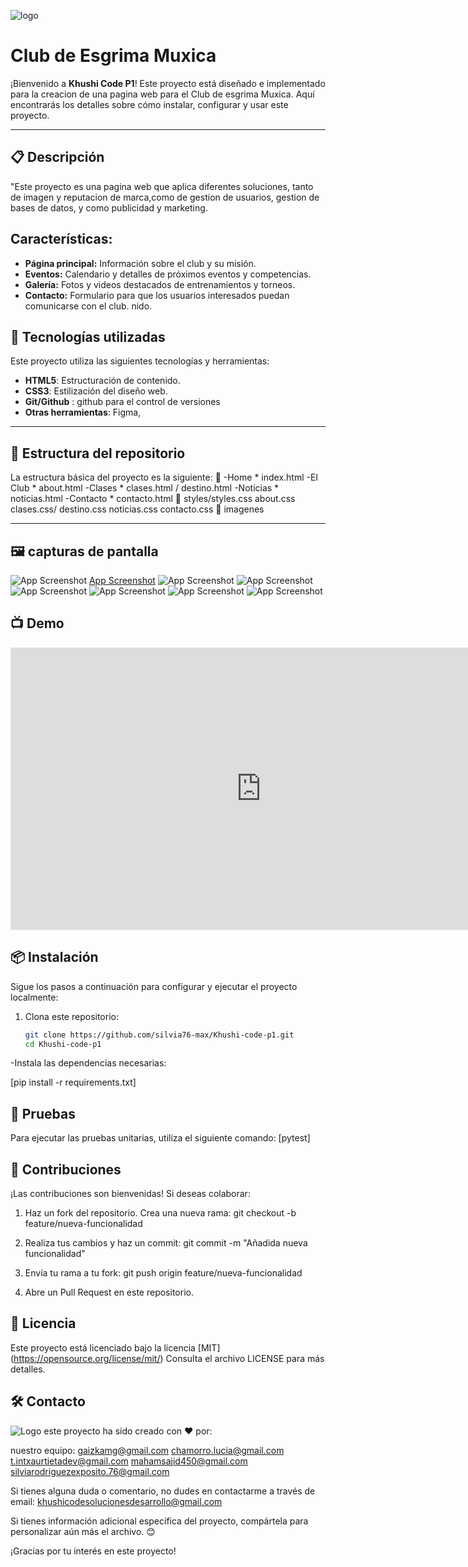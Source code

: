 ![logo](https://github.com/silvia76-max/Khushi-code-p1/blob/main/img/logo-esgrima-lineas-negras.svg)

# Club de Esgrima Muxica

¡Bienvenido a **Khushi Code P1**! Este proyecto está diseñado e implementado para la creacion de una pagina web para el Club de esgrima Muxica. Aquí encontrarás los detalles sobre cómo instalar, configurar y usar este proyecto.

---

## 📋 Descripción

"Este proyecto es una pagina web que aplica diferentes soluciones, tanto de imagen y reputacion de marca,como de gestion de usuarios, gestion de bases de datos, y como publicidad y marketing.

## Características:

- **Página principal:**  Información sobre el club y su misión.
- **Eventos:**  Calendario y detalles de próximos eventos y competencias.
- **Galería:**  Fotos y videos destacados de entrenamientos y torneos.
- **Contacto:**  Formulario para que los usuarios interesados puedan comunicarse con el club.
nido.

## 🚀 Tecnologías utilizadas

Este proyecto utiliza las siguientes tecnologías y herramientas:

- **HTML5**: Estructuración de contenido.
- **CSS3**: Estilización del diseño web.
- **Git/Github** : github para el control de versiones
- **Otras herramientas**: Figma, 

---

## 📂 Estructura del repositorio

La estructura básica del proyecto es la siguiente:
📂
-Home * index.html
-El Club * about.html
-Clases * clases.html / destino.html
-Noticias * noticias.html
-Contacto * contacto.html
📂
styles/styles.css
about.css
clases.css/ destino.css
noticias.css
contacto.css
📂
imagenes

---
## 🖼️ capturas de pantalla
![App Screenshot](https://github.com/silvia76-max/Khushi-code-p1/blob/main/img/contacto/esgrima-01.jpeg)
[App Screenshot](https://github.com/silvia76-max/Khushi-code-p1/blob/main/img/home/background3.png)
![App Screenshot](/home/penascalf5/Documentos/Khushi-code-p1/img/noticiasscreen.png)
![App Screenshot](https://github.com/silvia76-max/Khushi-code-p1/blob/main/img/formularioscreen.png)
![App Screenshot](https://github.com/silvia76-max/Khushi-code-p1/blob/main/img/clasesscreen.png)
![App Screenshot](https://github.com/silvia76-max/Khushi-code-p1/blob/main/img/homescreen.png)
![App Screenshot](https://github.com/silvia76-max/Khushi-code-p1/blob/main/img/contacto/Localizaci%C3%B3n-MUXIKA-escuela.png)
![App Screenshot](https://github.com/silvia76-max/Khushi-code-p1/blob/main/img/grafico%20git.png)





## 📺 Demo
<iframe style="border: 1px solid rgba(0, 0, 0, 0.1);" width="800" height="450" src="https://embed.figma.com/proto/UkLaXlNG5tFib74SMrGNir/Club-de-Esgrima-Muxica?node-id=5-1687&embed-host=share" allowfullscreen></iframe>



## 📦 Instalación

Sigue los pasos a continuación para configurar y ejecutar el proyecto localmente:

1. Clona este repositorio:
   ```bash
   git clone https://github.com/silvia76-max/Khushi-code-p1.git
   cd Khushi-code-p1

-Instala las dependencias necesarias:

[pip install -r requirements.txt]

## 🧪 Pruebas
Para ejecutar las pruebas unitarias, utiliza el siguiente comando:
  [pytest]

## 🤝 Contribuciones
¡Las contribuciones son bienvenidas! Si deseas colaborar:

   1. Haz un fork del repositorio.
      Crea una nueva rama:
      git checkout -b feature/nueva-funcionalidad

   2. Realiza tus cambios y haz un commit:
      git commit -m "Añadida nueva funcionalidad"

   3. Envía tu rama a tu fork:
      git push origin feature/nueva-funcionalidad

   4. Abre un Pull Request en este repositorio.

## 📄 Licencia

Este proyecto está licenciado bajo la licencia [MIT] (https://opensource.org/license/mit/) Consulta el archivo LICENSE para más detalles.


## 🛠 Contacto 
![Logo](https://github.com/silvia76-max/Khushi-code-p1/blob/main/img/khushi-code-horizontal.svg)
este proyecto ha sido creado con ❤️ por:

nuestro equipo:
gaizkamg@gmail.com
chamorro.lucia@gmail.com
t.intxaurtietadev@gmail.com
mahamsajid450@gmail.com
silviarodriguezexposito.76@gmail.com

Si tienes alguna duda o comentario, no dudes en contactarme a través de
 email: khushicodesolucionesdesarrollo@gmail.com

Si tienes información adicional específica del proyecto, compártela para personalizar aún más el archivo. 😊

¡Gracias por tu interés en este proyecto!